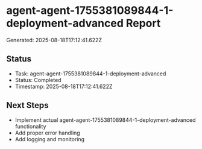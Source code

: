 # agent-agent-1755381089844-1-deployment-advanced Report

Generated: 2025-08-18T17:12:41.622Z

## Status
- Task: agent-agent-1755381089844-1-deployment-advanced
- Status: Completed
- Timestamp: 2025-08-18T17:12:41.622Z

## Next Steps
- Implement actual agent-agent-1755381089844-1-deployment-advanced functionality
- Add proper error handling
- Add logging and monitoring
